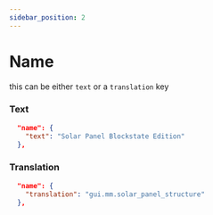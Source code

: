 ```yaml
---
sidebar_position: 2
---
```


# Name

this can be either `text` or a `translation` key

### Text
```json
  "name": {
    "text": "Solar Panel Blockstate Edition"
  },
```

### Translation
```json
  "name": {
    "translation": "gui.mm.solar_panel_structure"
  },
```
